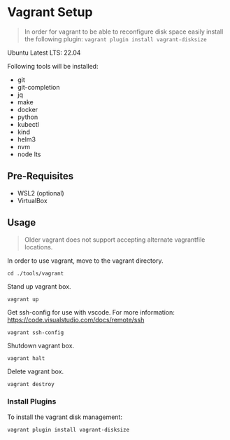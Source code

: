 # Vagrant Setup

> In order for vagrant to be able to reconfigure disk space easily install the following plugin: `vagrant plugin install vagrant-disksize`

Ubuntu Latest LTS: 22.04

Following tools will be installed:
- git
- git-completion
- jq
- make
- docker
- python
- kubectl
- kind
- helm3
- nvm
- node lts

## Pre-Requisites

- WSL2 (optional)
- VirtualBox

## Usage

> Older vagrant does not support accepting alternate vagrantfile locations.

In order to use vagrant, move to the vagrant directory.

`cd ./tools/vagrant`

Stand up vagrant box.

`vagrant up`

Get ssh-config for use with vscode. For more information: https://code.visualstudio.com/docs/remote/ssh

`vagrant ssh-config`

Shutdown vagrant box.

`vagrant halt`

Delete vagrant box.

`vagrant destroy`

### Install Plugins

To install the vagrant disk management:

`vagrant plugin install vagrant-disksize`
